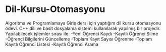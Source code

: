 # Dil-Kursu-Otomasyonu
Algoritma ve Programlamaya Giriş dersi için yaptığım dil kursu otomasyonu ödevi.
C++ dili ve basit dosyalama sistemi kullanılarak yapılmış bir projedir.
Yapılabilecek işlemler sırası ile:
-Yeni Öğrenci Kaydı 
-Kayıtlı Öğrenci Silme
-Öğrenci Bilgilerini Güncelleme
-Toplam Kayıt Sayısı Öğrenme
-Toplam Kayıtlı Öğrenci Listesi
-Kayıtlı Öğrenci Arama
